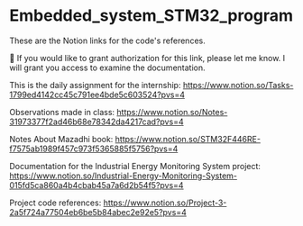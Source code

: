 # Embedded_system_STM32_program

These are the Notion links for the code's references.

📌 If you would like to grant authorization for this link, please let me know. I will grant you access to examine the documentation.

This is the daily assignment for the internship:
https://www.notion.so/Tasks-1799ed4142cc45c791ee4bde5c603524?pvs=4

Observations made in class:
https://www.notion.so/Notes-31973377f2ad46b68e78342da4217cad?pvs=4

Notes About Mazadhi book:
https://www.notion.so/STM32F446RE-f7575ab1989f457c973f5365885f5756?pvs=4

Documentation for the Industrial Energy Monitoring System project:
https://www.notion.so/Industrial-Energy-Monitoring-System-015fd5ca860a4b4cbab45a7a6d2b54f5?pvs=4

Project code references:
https://www.notion.so/Project-3-2a5f724a77504eb6be5b84abec2e92e5?pvs=4
